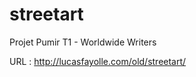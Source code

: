 streetart
=========

Projet Pumir T1 - Worldwide Writers

URL : http://lucasfayolle.com/old/streetart/
